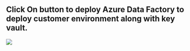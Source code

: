<h2> Click On button to deploy Azure Data Factory to deploy customer environment along with key vault. </h2>
<a href="https://portal.azure.com/#create/Microsoft.Template/uri/https%3A%2F%2Fraw.githubusercontent.com%2Femumba-msft-data-pipelines%2Fjll-one-click-deployments%2Fsa-kv-usafactsdeaths%2Fdatasets%2Fjll%2FUSAFactsDeaths-data%2Fcustomer%2Ftemplates%2Fazuredeploy.json" target="_blank">
  <img src="https://aka.ms/deploytoazurebutton"/>
</a>
